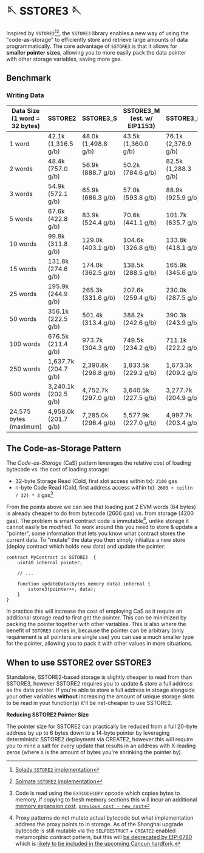 # 🪡 SSTORE3 🪡

Inspired by `SSTORE2`[^1][^2], the `SSTORE3` library enables a new way of using the "code-as-storage"
to efficiently store and retrieve large amounts of data programmatically. The core advantage of `SSTORE3`
is that it allows for **smaller pointer sizes**, allowing you to more easily pack the data pointer with
other storage variables, saving more gas.

## Benchmark

### Writing Data

|Data Size (1 word = 32 bytes)|SSTORE2|SSTORE3_S|SSTORE3_M (est. w/ EIP1153)|SSTORE3_L|
|-------------------------------|---------|-----------|-----------------------------|-----------|
|1 word|42.1k (1,316.5 g/b)|48.0k (1,498.8 g/b)|43.5k (1,360.0 g/b)|76.1k (2,376.9 g/b)|
|2 words|48.4k (757.0 g/b)|56.9k (888.7 g/b)|50.2k (784.6 g/b)|82.5k (1,288.3 g/b)|
|3 words|54.9k (572.1 g/b)|65.9k (686.3 g/b)|57.0k (593.8 g/b)|88.9k (925.9 g/b)|
|5 words|67.6k (422.8 g/b)|83.9k (524.4 g/b)|70.6k (441.1 g/b)|101.7k (635.7 g/b)|
|10 words|99.8k (311.8 g/b)|129.0k (403.1 g/b)|104.6k (326.8 g/b)|133.8k (418.1 g/b)|
|15 words|131.8k (274.6 g/b)|174.0k (362.5 g/b)|138.5k (288.5 g/b)|165.9k (345.6 g/b)|
|25 words|195.9k (244.9 g/b)|265.3k (331.6 g/b)|207.6k (259.4 g/b)|230.0k (287.5 g/b)|
|50 words|356.1k (222.5 g/b)|501.4k (313.4 g/b)|388.2k (242.6 g/b)|390.3k (243.9 g/b)|
|100 words|676.5k (211.4 g/b)|973.7k (304.3 g/b)|749.5k (234.2 g/b)|711.1k (222.2 g/b)|
|250 words|1,637.7k (204.7 g/b)|2,390.8k (298.8 g/b)|1,833.5k (229.2 g/b)|1,673.3k (209.2 g/b)|
|500 words|3,240.1k (202.5 g/b)|4,752.7k (297.0 g/b)|3,640.5k (227.5 g/b)|3,277.7k (204.9 g/b)|
|24,575 bytes (maximum)|4,958.0k (201.7 g/b)|7,285.0k (296.4 g/b)|5,577.9k (227.0 g/b)|4,997.7k (203.4 g/b)|


## The Code-as-Storage Pattern

The _Code-as-Storage_ (CaS) pattern leverages the relative cost of loading bytecode vs. the cost of loading
storage:

- 32-byte Storage Read (Cold, first slot access within tx): `2100` gas
- n-byte Code Read (Cold, first address access within tx): `2600 + ceil(n / 32) * 3` gas[^3]

From the points above we can see that loading just 2 EVM words (64 bytes) is already cheaper to do
from bytecode (2606 gas) vs. from storage (4200 gas). The problem is smart contract code is
immutable[^4], unlike storage it cannot easily be modified. To work around this you need to store
& update a "pointer", some information that lets you know what contract stores the current data. To
"mutate" the data you then simply initialize a new store (deploy contract which holds new data) and
update the pointer:

```solidity
contract MyContract is SSTORE3  {
    uint40 internal pointer;

    // ...

    function updateData(bytes memory data) internal {
        sstore3(pointer++, data);
    }
}
```

In practice this will increase the cost of employing CaS as it require an additional storage read
to first get the pointer. This can be minimized by packing the pointer together with other
variables. This is also where the benefit of `SSTORE3` comes in, because the pointer can be
arbitrary (only requirement is all pointers are single use) you can use a much smaller type for the
pointer, allowing you to pack it with other values in more situations.

## When to use SSTORE2 over SSTORE3

Standalone, SSTORE2-based storage is slightly cheaper to read from than SSTORE3, however SSTORE2
requires you to update & store a full address as the data pointer. If you're able to store a full
address in stoage alongside your other variables **without** increasing the amount of unique storage
slots to be read in your function(s) it'll be net-cheaper to use SSTORE2.

**Reducing SSTORE2 Pointer Size**

The pointer size for SSTORE2 can practically be reduced from a full 20-byte address by up to 6 bytes down to
a 14-byte pointer by leveraging deterministic SSTORE2 deployment via CREATE2, however this will
require you to mine a salt for every update that results in an address with X-leading zeros (where
`X` is the amount of bytes you're shrinking the pointer by).


[^1]: [Solady `SSTORE2` implementation](https://github.com/Vectorized/solady/blob/main/src/utils/SSTORE2.sol)
[^2]: [Solmate `SSTORE2` implementation](https://github.com/transmissions11/solmate/blob/main/src/utils/SSTORE2.sol)
[^3]: Code is read using the `EXTCODECOPY` opcode which copies bytes to memory, if copying to fresh
memory sections this will incur an additional [memory expansion cost](https://ethereum.github.io/execution-specs/autoapi/ethereum/shanghai/vm/gas/index.html#calculate-memory-gas-cost), [`previous_cost - new_cost`](https://ethereum.github.io/execution-specs/autoapi/ethereum/shanghai/vm/gas/index.html#calculate-gas-extend-memory)
[^4]: Proxy patterns do not mutate actual bytecode but what implementation address the proxy points
  to in storage. As of the Shanghai upgrade bytecode is still mutable via the `SELFDESTRUCT` + `CREATE2`
  enabled metamorphic contract pattern, but this will [be deprecated by EIP-6780](https://eips.ethereum.org/EIPS/eip-6780) which is [likely to be included in the upcoming Cancun hardfork](https://github.com/ethereum/execution-specs/blob/master/network-upgrades/mainnet-upgrades/cancun.md).

